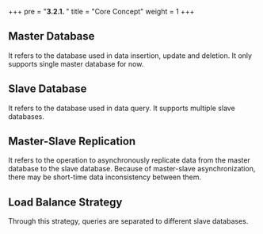 +++
pre = "<b>3.2.1. </b>"
title = "Core Concept"
weight = 1
+++

## Master Database

It refers to the database used in data insertion, update and deletion. It only supports single master database for now.

## Slave Database

It refers to the database used in data query. It supports multiple slave databases.

## Master-Slave Replication

It refers to the operation to asynchronously replicate data from the master database to the slave database. Because of master-slave asynchronization, there may be short-time data inconsistency between them.  

## Load Balance Strategy

Through this strategy, queries are separated to different slave databases.